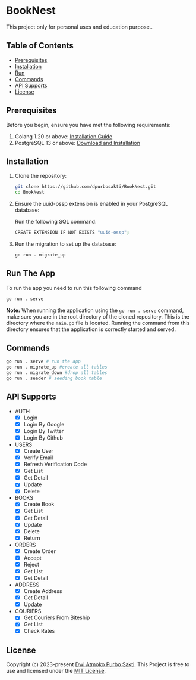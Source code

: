 # BookNest #

This project only for personal uses and education purpose..

## Table of Contents
- [Prerequisites](#prerequisites)
- [Installation](#installation)
- [Run](#run-the-app)
- [Commands](#commands)
- [API Supports](#api-supports)
- [License](#license)


## Prerequisites

Before you begin, ensure you have met the following requirements:

1. Golang 1.20 or above: [Installation Guide](https://golang.org/doc/install)
2. PostgreSQL 13 or above: [Download and Installation](https://www.postgresql.org/download/)

## Installation

1. Clone the repository:

   ```sh
   git clone https://github.com/dpurbosakti/BookNest.git
   cd BookNest
   ```

2. Ensure the uuid-ossp extension is enabled in your PostgreSQL database:

   Run the following SQL command:
   ```sh
   CREATE EXTENSION IF NOT EXISTS "uuid-ossp";
   ```

3. Run the migration to set up the database:
   ```sh
   go run . migrate_up

   ```

## Run The App

To run the app you need to run this following command
```sh
go run . serve
```
**Note:** When running the application using the `go run . serve` command, make sure you are in the root directory of the cloned repository. This is the directory where the `main.go` file is located. Running the command from this directory ensures that the application is correctly started and served.


## Commands
```sh
go run . serve # run the app
go run . migrate_up #create all tables
go run . migrate_down #drop all tables
go run . seeder # seeding book table
```

## API Supports

- AUTH
   - [x] Login
   - [x] Login By Google
   - [x] Login By Twitter
   - [x] Login By Github
- USERS
   - [x] Create User
   - [x] Verify Email
   - [x] Refresh Verification Code 
   - [x] Get List
   - [x] Get Detail
   - [x] Update
   - [x] Delete
- BOOKS
   - [x] Create Book
   - [x] Get List
   - [x] Get Detail
   - [x] Update
   - [x] Delete
   - [x] Return
- ORDERS
   - [x] Create Order
   - [x] Accept
   - [x] Reject
   - [x] Get List
   - [x] Get Detail
- ADDRESS
   - [x] Create Address
   - [x] Get Detail
   - [x] Update
- COURIERS
   - [x] Get Couriers From Biteship
   - [x] Get List
   - [x] Check Rates

## License
Copyright (c) 2023-present [Dwi Atmoko Purbo Sakti](https://github.com/dpurbosakti). This Project is free to use and licensed under the [MIT License](https://github.com/dpurbosakti/BookNest/blob/main/LICENSE).